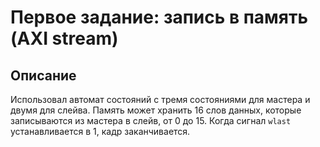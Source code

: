 # Первое задание: запись в память (AXI stream)

## Описание

Использовал автомат состояний с тремя состояниями для мастера и двумя для слейва. Память может хранить 16 слов данных, которые записываются из мастера в слейв, от 0 до 15. Когда сигнал `wlast` устанавливается в 1, кадр заканчивается.
